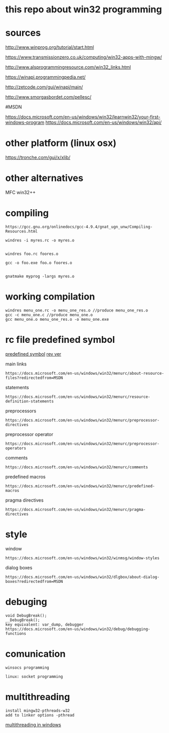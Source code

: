 # this repo about win32 programming

# sources

http://www.winprog.org/tutorial/start.html

https://www.transmissionzero.co.uk/computing/win32-apps-with-mingw/

http://www.alsprogrammingresource.com/win32_links.html

https://winapi.programmingpedia.net/

http://zetcode.com/gui/winapi/main/

http://www.smorgasbordet.com/pellesc/

#MSDN

https://docs.microsoft.com/en-us/windows/win32/learnwin32/your-first-windows-program
https://docs.microsoft.com/en-us/windows/win32/api/


# other platform (linux osx)
https://tronche.com/gui/x/xlib/

# other alternatives
MFC
win32++

# compiling

    https://gcc.gnu.org/onlinedocs/gcc-4.9.4/gnat_ugn_unw/Compiling-Resources.html

    windres -i myres.rc -o myres.o


    windres foo.rc foores.o

    gcc -o foo.exe foo.o foores.o


    gnatmake myprog -largs myres.o

# working compilation

    windres menu_one.rc -o menu_one_res.o //produce menu_one_res.o
    gcc -c menu_one.c //produce menu_one.o
    gcc menu_one.o menu_one_res.o -o menu_one.exe

# rc file predefined symbol
[predefined symbol](https://docs.microsoft.com/en-us/cpp/windows/win32-predefined-symbols?view=vs-2019)
[rev ver](https://docs.microsoft.com/en-us/previous-versions/cc194804(v=msdn.10)?redirectedfrom=MSDN)

main links
    
    https://docs.microsoft.com/en-us/windows/win32/menurc/about-resource-files?redirectedfrom=MSDN


statements
    
    https://docs.microsoft.com/en-us/windows/win32/menurc/resource-definition-statements

preprocessors

    https://docs.microsoft.com/en-us/windows/win32/menurc/preprocessor-directives

preprocessor operator

    https://docs.microsoft.com/en-us/windows/win32/menurc/preprocessor-operators

comments

    https://docs.microsoft.com/en-us/windows/win32/menurc/comments

predefined macros

    https://docs.microsoft.com/en-us/windows/win32/menurc/predefined-macros


pragma directives

    https://docs.microsoft.com/en-us/windows/win32/menurc/pragma-directives

# style

window

    https://docs.microsoft.com/en-us/windows/win32/winmsg/window-styles

dialog boxes

    https://docs.microsoft.com/en-us/windows/win32/dlgbox/about-dialog-boxes?redirectedfrom=MSDN

# debuging

    void DebugBreak();
    __DebugBreak();
    key equivalent: var_dump, debugger
    https://docs.microsoft.com/en-us/windows/win32/debug/debugging-functions
    
 # comunication
    
    winsocs programming
    
    linux: socket programming
    
 # multithreading
    install mingw32-pthreads-w32
    add to linker options -pthread

[multithreading in windows](https://docs.microsoft.com/en-us/windows/win32/procthread/creating-threads)

